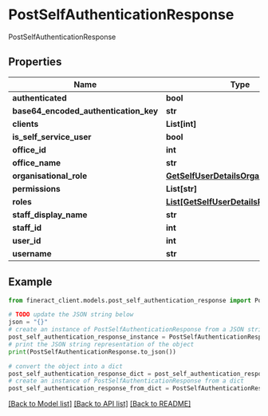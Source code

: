 # PostSelfAuthenticationResponse

PostSelfAuthenticationResponse

## Properties

Name | Type | Description | Notes
------------ | ------------- | ------------- | -------------
**authenticated** | **bool** |  | [optional] 
**base64_encoded_authentication_key** | **str** |  | [optional] 
**clients** | **List[int]** |  | [optional] 
**is_self_service_user** | **bool** |  | [optional] 
**office_id** | **int** |  | [optional] 
**office_name** | **str** |  | [optional] 
**organisational_role** | [**GetSelfUserDetailsOrganisationalRole**](GetSelfUserDetailsOrganisationalRole.md) |  | [optional] 
**permissions** | **List[str]** |  | [optional] 
**roles** | [**List[GetSelfUserDetailsRoles]**](GetSelfUserDetailsRoles.md) |  | [optional] 
**staff_display_name** | **str** |  | [optional] 
**staff_id** | **int** |  | [optional] 
**user_id** | **int** |  | [optional] 
**username** | **str** |  | [optional] 

## Example

```python
from fineract_client.models.post_self_authentication_response import PostSelfAuthenticationResponse

# TODO update the JSON string below
json = "{}"
# create an instance of PostSelfAuthenticationResponse from a JSON string
post_self_authentication_response_instance = PostSelfAuthenticationResponse.from_json(json)
# print the JSON string representation of the object
print(PostSelfAuthenticationResponse.to_json())

# convert the object into a dict
post_self_authentication_response_dict = post_self_authentication_response_instance.to_dict()
# create an instance of PostSelfAuthenticationResponse from a dict
post_self_authentication_response_from_dict = PostSelfAuthenticationResponse.from_dict(post_self_authentication_response_dict)
```
[[Back to Model list]](../README.md#documentation-for-models) [[Back to API list]](../README.md#documentation-for-api-endpoints) [[Back to README]](../README.md)


